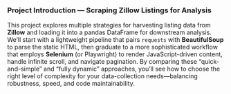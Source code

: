 ### Project Introduction — Scraping Zillow Listings for Analysis

This project explores multiple strategies for harvesting listing data from **Zillow** and loading it into a pandas DataFrame for downstream analysis. We’ll start with a lightweight pipeline that pairs `requests` with **BeautifulSoup** to parse the static HTML, then graduate to a more sophisticated workflow that employs **Selenium** (or Playwright) to render JavaScript-driven content, handle infinite scroll, and navigate pagination. By comparing these “quick-and-simple” and “fully dynamic” approaches, you’ll see how to choose the right level of complexity for your data-collection needs—balancing robustness, speed, and code maintainability.
